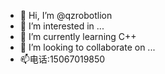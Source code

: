 - 👋 Hi, I’m @qzrobotlion
- 👀 I’m interested in ...
- 🌱 I’m currently learning C++
- 💞️ I’m looking to collaborate on ...
- 📫电话:15067019850

<!---
qzrobotlion/qzrobotlion is a ✨ special ✨ repository because its `README.md` (this file) appears on your GitHub profile.
You can click the Preview link to take a look at your changes.
--->
